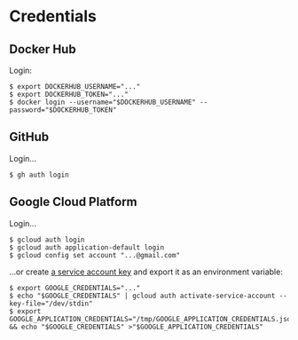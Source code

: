 # Credentials

## Docker Hub

Login:

```
$ export DOCKERHUB_USERNAME="..."
$ export DOCKERHUB_TOKEN="..."
$ docker login --username="$DOCKERHUB_USERNAME" --password="$DOCKERHUB_TOKEN"
```

## GitHub

Login...

```
$ gh auth login
```

## Google Cloud Platform

Login...

```
$ gcloud auth login
$ gcloud auth application-default login
$ gcloud config set account "...@gmail.com"
```

...or create [a service account key](https://cloud.google.com/iam/docs/keys-create-delete)
and export it as an environment variable:

```
$ export GOOGLE_CREDENTIALS="..."
$ echo "$GOOGLE_CREDENTIALS" | gcloud auth activate-service-account --key-file="/dev/stdin"
$ export GOOGLE_APPLICATION_CREDENTIALS="/tmp/GOOGLE_APPLICATION_CREDENTIALS.json" && echo "$GOOGLE_CREDENTIALS" >"$GOOGLE_APPLICATION_CREDENTIALS"
```
